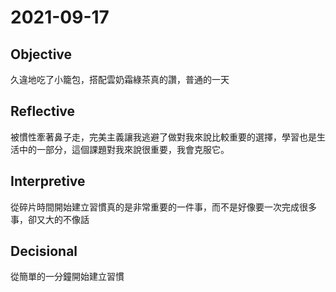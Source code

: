 # 2021-09-17

## Objective

久違地吃了小籠包，搭配雲奶霜綠茶真的讚，普通的一天

## Reflective

被慣性牽著鼻子走，完美主義讓我逃避了做對我來說比較重要的選擇，學習也是生活中的一部分，這個課題對我來說很重要，我會克服它。

## Interpretive

從碎片時間開始建立習慣真的是非常重要的一件事，而不是好像要一次完成很多事，卻又大的不像話

## Decisional

從簡單的一分鐘開始建立習慣

